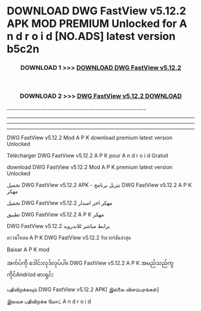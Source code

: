 # DOWNLOAD DWG FastView v5.12.2 APK MOD PREMIUM Unlocked for A n d r o i d [NO.ADS] latest version b5c2n 



<div align="center">

<h3>DOWNLOAD 1 >>> <a href="https://getmod2.web.app/?judul=DWG FastView v5.12.2">DOWNLOAD DWG FastView v5.12.2</a></h3><br>

<h3>DOWNLOAD 2 >>> <a href="https://getmod2.web.app/?judul=DWG FastView v5.12.2">DWG FastView v5.12.2 DOWNLOAD </a></h3>

</div>
----------------------------------------------------------

----------------------------------------------------------

----------------------------------------------------------

----------------------------------------------------------

DWG FastView v5.12.2 Mod A P K download premium latest version Unlocked

Télécharger DWG FastView v5.12.2 A P K pour A n d r o i d Gratuit

download DWG FastView v5.12.2 Mod A P K premium latest version Unlocked

تحميل DWG FastView v5.12.2 APK - تنزيل برنامج DWG FastView v5.12.2 A P K مهكر

تحميل DWG FastView v5.12.2 مهكر اخر اصدار

تطبيق DWG FastView v5.12.2 A P K مهكر

DWG FastView v5.12.2 برابط مباشر للاندرويد

ดาวน์โหลด A P K DWG FastView v5.12.2 รับเวอร์ชันล่าสุด

Baixar A P K mod

အက်ပ်ကို ဒေါင်းလုဒ်လုပ်ပါ။ DWG FastView v5.12.2 A P K အမည်သည်ကူကိုင်Andriod ဗားရှင်း

பதிவிறக்கவும் DWG FastView v5.12.2 APK[ இல்லை விளம்பரங்கள்] 
 
இலவச பதிவிறக்க மோட் A n d r o i d



